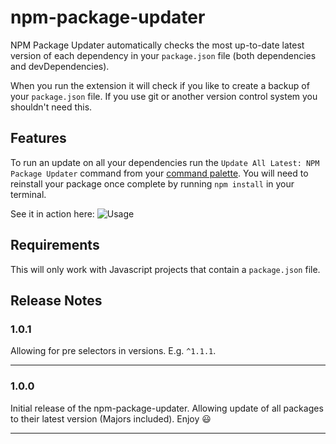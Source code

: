 # npm-package-updater

NPM Package Updater automatically checks the most up-to-date latest version of each dependency in your `package.json` file (both dependencies and devDependencies).

When you run the extension it will check if you like to create a backup of your `package.json` file. If you use git or another version control system you shouldn't need this.

## Features

To run an update on all your dependencies run the `Update All Latest: NPM Package Updater` command from your [command palette](https://code.visualstudio.com/docs/getstarted/userinterface#_command-palette). You will need to reinstall your package once complete by running `npm install` in your terminal.

See it in action here:
![Usage](https://i.imgur.com/1AiMd5Z.gif)

## Requirements

This will only work with Javascript projects that contain a `package.json` file.

## Release Notes
### 1.0.1

Allowing for pre selectors in versions. E.g. `^1.1.1`.

---
### 1.0.0

Initial release of the npm-package-updater. Allowing update of all packages to their latest version (Majors included). Enjoy 😃

---
